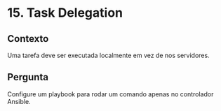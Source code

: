 # 15. Task Delegation

## Contexto
Uma tarefa deve ser executada localmente em vez de nos servidores.

## Pergunta
Configure um playbook para rodar um comando apenas no controlador Ansible.
